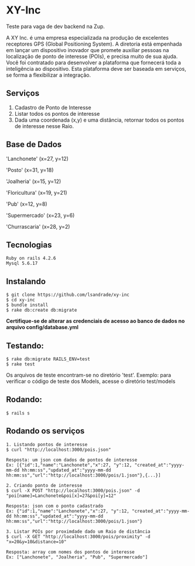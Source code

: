 # XY-Inc
Teste para vaga de dev backend na Zup.

A XY Inc. é uma empresa especializada na produção de excelentes receptores GPS (Global Positioning System). A diretoria está empenhada em lançar um dispositivo inovador que promete auxiliar pessoas na localização de ponto de interesse (POIs), e precisa muito de sua ajuda.
Você foi contratado para desenvolver a plataforma que fornecerá toda a inteligência ao dispositivo. Esta plataforma deve ser baseada em serviços, se forma a flexibilizar a integração.

## Serviços
1. Cadastro de Ponto de Interesse
2. Listar todos os pontos de interesse
3. Dada uma coordenada (x,y) e uma distância, retornar todos os pontos de interesse nesse Raio.

## Base de Dados
'Lanchonete' (x=27, y=12)

'Posto' (x=31, y=18)

'Joalheria' (x=15, y=12)

'Floricultura' (x=19, y=21)

'Pub' (x=12, y=8)

'Supermercado' (x=23, y=6)

'Churrascaria' (x=28, y=2)

## Tecnologias
```
Ruby on rails 4.2.6
Mysql 5.6.17
```

## Instalando
```
$ git clone https://github.com/lsandrade/xy-inc
$ cd xy-inc
$ bundle install
$ rake db:create db:migrate
```
**Certifique-se de alterar as credenciais de acesso ao banco de dados no arquivo config/database.yml**

## Testando:
```
$ rake db:migrate RAILS_ENV=test
$ rake test
```
Os arquivos de teste encontram-se no diretório 'test'. Exemplo: para verificar o código de teste dos Models, acesse o diretório test/models


## Rodando:
```
$ rails s
```

## Rodando os serviços
```
1. Listando pontos de interesse
$ curl "http://localhost:3000/pois.json"

Resposta: um json com dados de pontos de interesse
Ex: [{"id":1,"name":"Lanchonete","x":27, "y":12, "created_at":"yyyy-mm-dd hh:mm:ss","updated_at":"yyyy-mm-dd hh:mm:ss","url":"http://localhost:3000/pois/1.json"},{...}]

2. Criando ponto de interesse
$ curl -X POST "http://localhost:3000/pois.json" -d "poi[name]=Lanchonete&poi[x]=27&poi[y]=12"

Resposta: json com o ponto cadastrado
Ex: {"id":1,"name":"Lanchonete","x":27, "y":12, "created_at":"yyyy-mm-dd hh:mm:ss","updated_at":"yyyy-mm-dd hh:mm:ss","url":"http://localhost:3000/pois/1.json"}

3. Listar POIs por proximdade dado um Raio de distância
$ curl -X GET "http://localhost:3000/pois/proximity" -d "x=20&y=10&distance=10"

Resposta: array com nomes dos pontos de interesse
Ex: ["Lanchonete", "Joalheria", "Pub", "Supermercado"]

```
